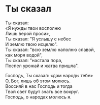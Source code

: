 # Ты сказал
Ты сказал:  
«Я нужды твои восполню  
Лишь верой проси»,  
Ты сказал: "Я услышу с небес  
И землю твою исцелю".  
Ты сказал: "всю землю наполню славой,  
как моря водой",  
Ты сказал: "настала пора,  
Поспел урожай и жатва пришла".  
  
Господь, Ты сказал: «дам народы тебе»  
О, Бог, лишь об этом молюсь.  
Воссияй в нас Господь и тогда  
Твой свет будут знать все вокруг.  
Господь, о народах молюсь я.  
